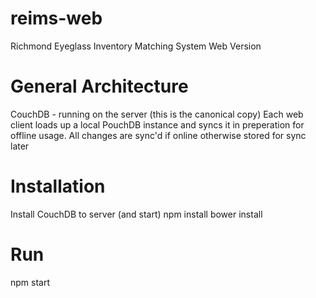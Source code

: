 # reims-web
Richmond Eyeglass Inventory Matching System Web Version

# General Architecture
CouchDB - running on the server (this is the canonical copy)
Each web client loads up a local PouchDB instance and syncs it in preperation for offline usage.
All changes are sync'd if online otherwise stored for sync later

# Installation
Install CouchDB to server (and start)
npm install
bower install

# Run
npm start